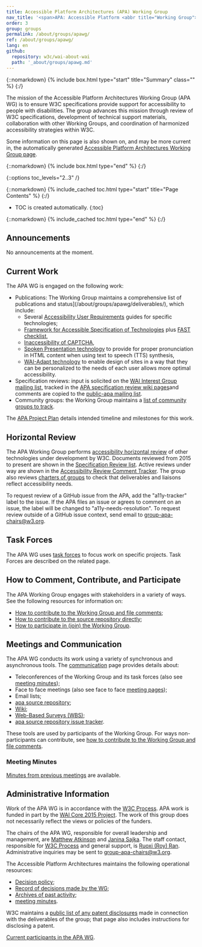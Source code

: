 ```yaml
---
title: Accessible Platform Architectures (APA) Working Group
nav_title: '<span>APA: Accessible Platform <abbr title="Working Group">WG</abbr></span>'
order: 3
group: groups
permalink: /about/groups/apawg/
ref: /about/groups/apawg/
lang: en
github:
  repository: w3c/wai-about-wai
  path: '_about/groups/apawg.md'
---
```


{::nomarkdown}
{% include box.html type="start" title="Summary" class="" %}
{:/}

The mission of the Accessible Platform Architectures Working Group (APA WG) is to ensure W3C specifications provide support for accessibility to people with disabilities. The group advances this mission through review of W3C specifications, development of technical support materials, collaboration with other Working Groups, and coordination of harmonized accessibility strategies within W3C.

Some information on this page is also shown on, and may be more current in, the automatically generated [Accessible Platform Architectures Working Group page](https://www.w3.org/groups/wg/apa/).

{::nomarkdown}
{% include box.html type="end" %}
{:/}

{::options toc_levels="2..3" /}

{::nomarkdown}
{% include_cached toc.html type="start" title="Page Contents" %}
{:/}

-   TOC is created automatically.
{:toc}

{::nomarkdown}
{% include_cached toc.html type="end" %}
{:/}


## Announcements

No announcements at the moment.

## Current Work

The APA WG is engaged on the following work:

- Publications: The Working Group maintains a comprehensive list of publications and status](/about/groups/apawg/deliverables/), which include:
    - Several [Accessibility User Requirements](https://www.w3.org/TR/?filter-tr-name=accessibility+user+requirements) guides for specific technologies;
    - [Framework for Accessible Specification of Technologies](https://w3c.github.io/apa/fast/) plus [FAST checklist](https://w3c.github.io/apa/fast/checklist.html),
    - [Inaccessibility of CAPTCHA](https://w3c.github.io/apa/captcha/),
    - [Spoken Presentation technology](https://www.w3.org/TR/?filter-tr-name=spoken+presentation) to provide for proper pronunciation in HTML content when using text to speech (TTS) synthesis,
    - [WAI-Adapt technology](https://www.w3.org/TR/?filter-tr-name=WAI-Adapt) to enable design of sites in a way that they can be personalized to the needs of each user allows more optimal accessibility.
- Specification reviews: input is solicited on the [WAI Interest Group mailing list](http://lists.w3.org/Archives/Public/w3c-wai-ig/), tracked in the [APA specification review wiki pages](https://www.w3.org/WAI/APA/wiki/Category:Spec_Review)and comments are copied to the [public-apa mailing list](https://lists.w3.org/Archives/Public/public-apa/).
- Community groups: the Working Group maintains a [list of community groups to track](https://www.w3.org/WAI/APA/wiki/Community_Groups).

The [APA Project Plan](/about/groups/apawg/deliverables/) details intended timeline and milestones for this work.

## Horizontal Review

The APA Working Group performs [accessibility horizontal review](https://www.w3.org/wiki/DocumentReview) of other technologies under development by W3C. Documents reviewed from 2015 to present are shown in the [Specification Review list](https://www.w3.org/WAI/APA/wiki/Category:Spec_Review). Active reviews under way are shown in the [Accessibility Review Comment Tracker](https://w3c.github.io/horizontal-issue-tracker/?repo=w3c/a11y-review). The group also reviews [charters of groups](https://github.com/w3c/strategy/issues?q=is%3Aissue+is%3Aopen+label%3A%22Horizontal+review+requested%22%22) to check that deliverables and liaisons reflect accessibility needs.

To request review of a GitHub issue from the APA, add the "a11y-tracker" label to the issue. If the APA files an issue or agrees to comment on an issue, the label will be changed to "a11y-needs-resolution". To request review outside of a GitHub issue context, send email to [group-apa-chairs@w3.org](mailto:group-apa-chairs@w3.org).

## Task Forces

The APA WG uses [task forces](/about/groups/apawg/task-forces/) to focus work on specific projects. Task Forces are described on the related page.

## How to Comment, Contribute, and Participate

The APA Working Group engages with stakeholders in a variety of ways. See the following resources for information on:

- [How to contribute to the Working Group and file comments](/about/groups/apawg/contribute/);
- [How to contribute to the source repository directly](https://github.com/w3c/apa/);
- [How to participate in (join) the Working Group](/about/groups/apawg/participate/).

## Meetings and Communication

The APA WG conducts its work using a variety of synchronous and asynchronous tools. The [communication](/about/groups/apawg/communication/) page provides details about:

- Teleconferences of the Working Group and its task forces (also see [meeting minutes](https://www.w3.org/WAI/APA/minutes));
- Face to face meetings (also see face to face [meeting pages](https://www.w3.org/WAI/APA/wiki/Meetings));
- Email lists;
- [apa source repository](https://github.com/w3c/apa/);
- [Wiki](https://www.w3.org/WAI/APA/wiki/);
- [Web-Based Surveys (WBS)](https://www.w3.org/2002/09/wbs/83907/);
- [apa source repository issue tracker](https://github.com/w3c/apa/issues).

These tools are used by participants of the Working Group. For ways non-participants can contribute, see [how to contribute to the Working Group and file comments](/about/groups/apawg/contribute/).

### Meeting Minutes

[Minutes from previous meetings](https://www.w3.org/WAI/APA/minutes) are available.

## Administrative Information

Work of the APA WG is in accordance with the [W3C Process](https://www.w3.org/2023/Process-20231103/). APA work is funded in part by the [WAI Core 2015 Project](http://www.w3.org/WAI/Core2015/). The work of this group does not necessarily reflect the views or policies of the funders.

The chairs of the APA WG, responsible for overall leadership and management, are [Matthew Atkinson](mailto:m.atkinson@samsung.com) and [Janina Sajka](mailto:janina@rednote.net). The staff contact, responsible for [W3C Process](http://www.w3.org/Consortium/Process/) and general support, is [Ruoxi (Roy) Ran](http://www.w3.org/People/Roy/). Administrative inquiries may be sent to [group-apa-chairs@w3.org](mailto:group-apa-chairs@w3.org).

The Accessible Platform Architectures maintains the following operational resources:

- [Decision policy](/about/groups/apawg/decision-policy/);
- [Record of decisions made by the WG](https://www.w3.org/WAI/APA/wiki/Decisions);
- [Archives of past activity](https://www.w3.org/WAI/APA/archive);
- [meeting minutes](https://www.w3.org/WAI/APA/minutes).

W3C maintains a [public list of any patent disclosures](https://www.w3.org/groups/wg/apa/ipr/) made in connection with the deliverables of the group; that page also includes instructions for disclosing a patent.

[Current participants in the APA WG](https://www.w3.org/groups/wg/apa/participants/).
